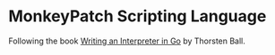 # MonkeyPatch Scripting Language

Following the book [Writing an Interpreter in Go](https://a.co/d/a7Zb1Br) by Thorsten Ball.